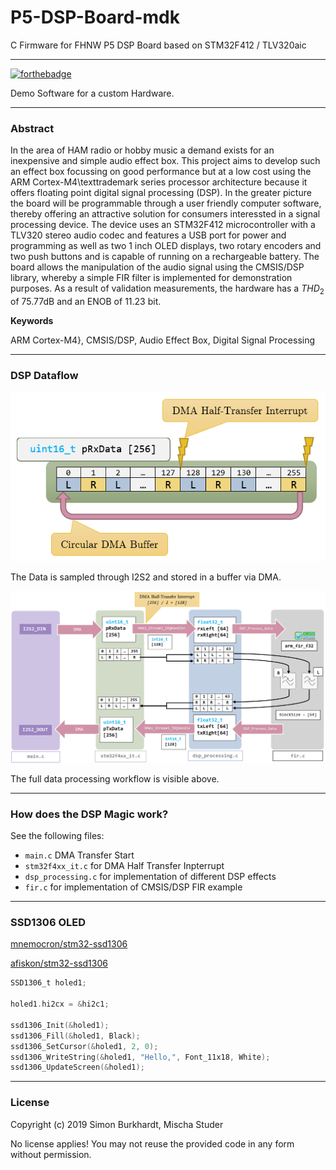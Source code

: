 # P5-DSP-Board-mdk
C Firmware for FHNW P5 DSP Board based on STM32F412 / TLV320aic

---

[![forthebadge](https://forthebadge.com/images/badges/made-with-c.svg)](https://forthebadge.com)

Demo Software for a custom Hardware.

---

### Abstract

In the area of HAM radio or hobby music a demand exists for an inexpensive and simple audio effect box.
This project aims to develop such an effect box focussing on good performance but at a low cost using the ARM Cortex-M4\texttrademark series processor architecture because it offers floating point digital signal processing (DSP).
In the greater picture the board will be programmable through a user friendly computer software, thereby offering an attractive solution for consumers interessted in a signal processing device.
The device uses an STM32F412 microcontroller with a TLV320 stereo audio codec and features a USB port for power and programming as well as two 1 inch OLED displays, two rotary encoders and two push buttons and is capable of running on a rechargeable battery.
The board allows the manipulation of the audio signal using the CMSIS/DSP library, whereby a simple FIR filter is implemented for demonstration purposes.
As a result of validation measurements, the hardware has a $THD_2$ of 75.77dB and an ENOB of 11.23 bit.

**Keywords**

ARM Cortex-M4}, CMSIS/DSP, Audio Effect Box, Digital Signal Processing


---

### DSP Dataflow

![readme/DMA_CircularBuffer.png](readme/DMA_CircularBuffer.png)

The Data is sampled through I2S2 and stored in a buffer via DMA.

![readme/DMA_Dataflow.png](readme/DMA_Dataflow.png)

The full data processing workflow is visible above.

---

### How does the DSP Magic work?

See the following files:

- `main.c` DMA Transfer Start
- `stm32f4xx_it.c` for DMA Half Transfer Inpterrupt
- `dsp_processing.c` for implementation of different DSP effects
- `fir.c` for implementation of CMSIS/DSP FIR example


---

### SSD1306 OLED

[mnemocron/stm32-ssd1306](https://github.com/mnemocron/stm32-ssd1306)

[afiskon/stm32-ssd1306](https://github.com/afiskon/stm32-ssd1306)

```c
SSD1306_t holed1;

holed1.hi2cx = &hi2c1;

ssd1306_Init(&holed1);
ssd1306_Fill(&holed1, Black);
ssd1306_SetCursor(&holed1, 2, 0);
ssd1306_WriteString(&holed1, "Hello,", Font_11x18, White);
ssd1306_UpdateScreen(&holed1);

```

---

### License

Copyright (c) 2019 Simon Burkhardt, Mischa Studer

No license applies! You may not reuse the provided code in any form without permission.




